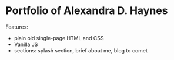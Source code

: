 # Portfolio of Alexandra D. Haynes

Features:

- plain old single-page HTML and CSS
- Vanilla JS
- sections: splash section, brief about me, blog to comet